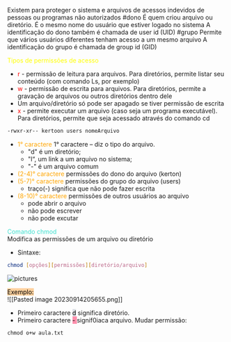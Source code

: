 Existem para proteger o sistema e arquivos de acessos indevidos de pessoas ou programas não autorizados
#dono
É quem criou arquivo ou diretório. É o mesmo nome do usuário que estiver logado no sistema
A identificação do dono também é chamada de user id (UID)
#grupo
Permite que vários usuários diferentes tenham acesso a um mesmo arquivo A identificação do grupo é chamada de group id (GID)

<span style="color:yellow">Tipos de permissões de acesso</span>
* <span style="color:red">r</span> - permissão de leitura para arquivos. Para diretórios, permite listar seu conteúdo (com comando Ls, por exemplo)
* <span style="color:red">w</span> - permissão de escrita para arquivos. Para diretórios, permite a gravação de arquivos ou outros diretórios dentro dele
* Um arquivo/diretório só pode ser apagado se tiver permissão de escrita
* <span style="color:red">x</span> - permite executar um arquivo (caso seja um programa executável). Para diretórios, permite que seja acessado através do comando cd


```bash
-rwxr-xr-- kertoon users nomeArquivo
```
* <span style="color:orange">1° caractere </span>1° caractere – diz o tipo do arquivo. 
    * "d" é um diretório; 
    * "l“, um link a um arquivo no sistema; 
    * "-" é um arquivo comum
* <span style="color:orange">(2-4)° caractere </span>  permissões do dono do arquivo (kerton)
* <span style="color:orange">(5-7)° caractere </span>  permissões do grupo do arquivo (users)
	* traço(-) significa que não pode fazer escrita
*  <span style="color:orange">(8-10)° caractere </span> permissões de outros usuários ao arquivo
	* pode abrir o arquivo
	* não pode escrever
	* não pode excutar

<span style="color:turquoise">Comando chmod</span>  
Modifica as permissões de um arquivo ou diretório
* Sintaxe:

```bash
chmod [opções][permissões][diretório/arquivo]
```


![pictures](chmod.png)

<mark style="background: #FFB86CA6;">Exemplo:</mark>  
![[Pasted image 20230914205655.png]]
* Primeiro caractere <mark style="background: #CACFD9A6;">d</mark> significa diretório.
* Primeiro caractere <mark style="background: #FF5582A6;">  - </mark> signif0iaca arquivo.
Mudar permissão:
```shell
chmod o+w aula.txt

```
